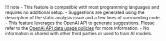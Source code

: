 !!! note
    -   This feature is compatible with most programming languages and requires no additional setup.
    -   Suggestions are generated using the description of the static analysis issue and a few lines of surrounding code.
    -   This feature leverages the OpenAI API to generate suggestions. Please refer to the [OpenAi API data usage policies](https://openai.com/policies/api-data-usage-policies) for more information.
    -   No information is shared with other third parties or used to train AI models.
